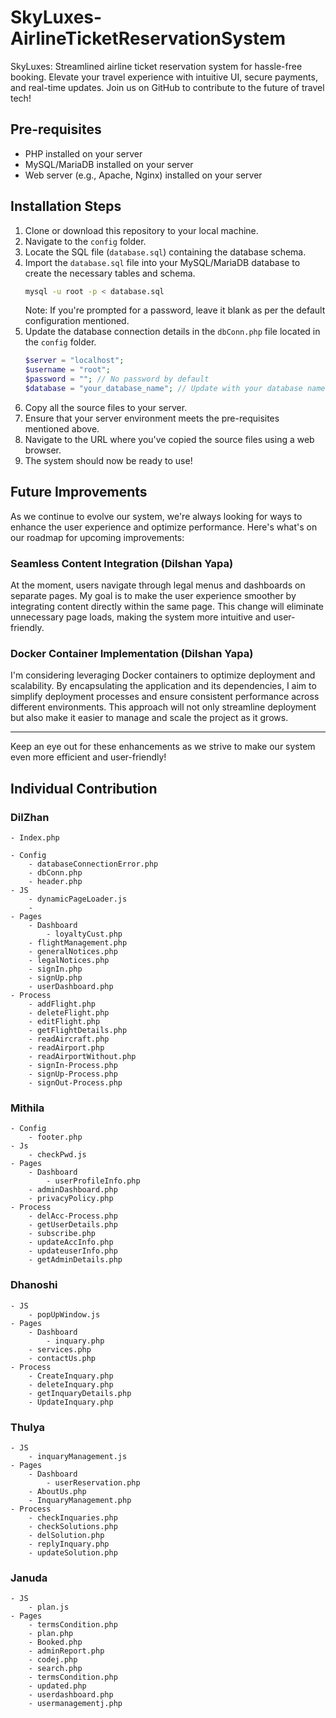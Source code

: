 # SkyLuxes-AirlineTicketReservationSystem

SkyLuxes: Streamlined airline ticket reservation system for hassle-free booking. Elevate your travel experience with intuitive UI, secure payments, and real-time updates. Join us on GitHub to contribute to the future of travel tech!

## Pre-requisites
- PHP installed on your server
- MySQL/MariaDB installed on your server
- Web server (e.g., Apache, Nginx) installed on your server

## Installation Steps

1. Clone or download this repository to your local machine.
2. Navigate to the `config` folder.
3. Locate the SQL file (`database.sql`) containing the database schema.
4. Import the `database.sql` file into your MySQL/MariaDB database to create the necessary tables and schema.
   ```bash
   mysql -u root -p < database.sql
   ```
   Note: If you're prompted for a password, leave it blank as per the default configuration mentioned.
5. Update the database connection details in the `dbConn.php` file located in the `config` folder.
   ```php
   $server = "localhost";
   $username = "root";
   $password = ""; // No password by default
   $database = "your_database_name"; // Update with your database name
   ```
6. Copy all the source files to your server.
7. Ensure that your server environment meets the pre-requisites mentioned above.
8. Navigate to the URL where you've copied the source files using a web browser.
9. The system should now be ready to use!


## Future Improvements

As we continue to evolve our system, we're always looking for ways to enhance the user experience and optimize performance. Here's what's on our roadmap for upcoming improvements:

### Seamless Content Integration (Dilshan Yapa)

At the moment, users navigate through legal menus and dashboards on separate pages. My goal is to make the user experience smoother by integrating content directly within the same page. This change will eliminate unnecessary page loads, making the system more intuitive and user-friendly.

### Docker Container Implementation (Dilshan Yapa)

I'm considering leveraging Docker containers to optimize deployment and scalability. By encapsulating the application and its dependencies, I aim to simplify deployment processes and ensure consistent performance across different environments. This approach will not only streamline deployment but also make it easier to manage and scale the project as it grows.
<hr>
Keep an eye out for these enhancements as we strive to make our system even more efficient and user-friendly!

## Individual Contribution

### DilZhan

    - Index.php

    - Config
        - databaseConnectionError.php
        - dbConn.php
        - header.php
    - JS
        - dynamicPageLoader.js
        - 
    - Pages
        - Dashboard
            - loyaltyCust.php
        - flightManagement.php
        - generalNotices.php
        - legalNotices.php
        - signIn.php
        - signUp.php
        - userDashboard.php
    - Process
        - addFlight.php
        - deleteFlight.php
        - editFlight.php
        - getFlightDetails.php
        - readAircraft.php
        - readAirport.php
        - readAirportWithout.php
        - signIn-Process.php
        - signUp-Process.php
        - signOut-Process.php

### Mithila

    - Config
        - footer.php
    - Js
        - checkPwd.js
    - Pages
        - Dashboard
            - userProfileInfo.php
        - adminDashboard.php
        - privacyPolicy.php
    - Process
        - delAcc-Process.php
        - getUserDetails.php
        - subscribe.php
        - updateAccInfo.php
        - updateuserInfo.php
        - getAdminDetails.php

### Dhanoshi

    - JS
        - popUpWindow.js
    - Pages
        - Dashboard
            - inquary.php
        - services.php
        - contactUs.php
    - Process
        - CreateInquary.php
        - deleteInquary.php
        - getInquaryDetails.php
        - UpdateInquary.php

### Thulya

    - JS
        - inquaryManagement.js
    - Pages
        - Dashboard
            - userReservation.php  
        - AboutUs.php
        - InquaryManagement.php
    - Process
        - checkInquaries.php
        - checkSolutions.php
        - delSolution.php
        - replyInquary.php
        - updateSolution.php

### Januda

    - JS
        - plan.js
    - Pages
        - termsCondition.php
        - plan.php
        - Booked.php
        - adminReport.php
        - codej.php
        - search.php
        - termsCondition.php
        - updated.php
        - userdashboard.php
        - usermanagementj.php